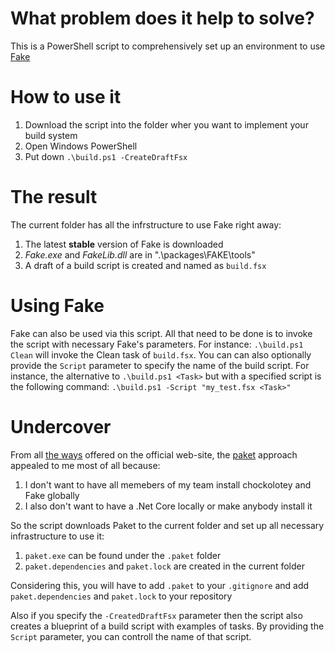 # What problem does it help to solve?
This is a PowerShell script to comprehensively set up an environment to use [Fake](https://fake.build/index.html)

# How to use it
1. Download the script into the folder wher you want to implement your build system
2. Open Windows PowerShell
3. Put down `.\build.ps1 -CreateDraftFsx`

# The result
The current folder has all the infrstructure to use Fake right away:
1. The latest **stable** version of Fake is downloaded
2. _Fake.exe_ and _FakeLib.dll_ are in ".\packages\FAKE\tools\"
3. A draft of a build script is created and named as `build.fsx`

# Using Fake
Fake can also be used via this script. All that need to be done is to invoke the script with necessary Fake's parameters. For instance: `.\build.ps1 Clean` will invoke the Clean task of `build.fsx`.
You can can also optionally provide the `Script` parameter to specify the name of the build script. For instance, the alternative to `.\build.ps1 <Task>` but with a specified script is the following command: `.\build.ps1 -Script "my_test.fsx <Task>"`

# Undercover
From all [the ways](https://fake.build/fake-gettingstarted.html#Create-and-Edit-scripts-with-Intellisense) offered on the official web-site, the [paket](https://fsprojects.github.io/Paket/) approach appealed to me most of all because:
1. I don't want to have all memebers of my team install chockolotey and Fake globally
2. I also don't want to have a .Net Core locally or make anybody install it

So the script downloads Paket to the current folder and set up all necessary infrastructure to use it:
1. `paket.exe` can be found under the `.paket` folder
2. `paket.dependencies` and `paket.lock` are created in the current folder

Considering this, you will have to add `.paket` to your `.gitignore` and add `paket.dependencies` and `paket.lock` to your repository

Also if you specify the `-CreatedDraftFsx` parameter then the script also creates a blueprint of a build script with examples of tasks. By providing the `Script` parameter, you can controll the name of that script.
